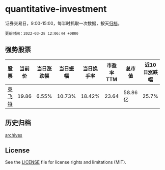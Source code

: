 # quantitative-investment

证券交易日，9:00-15:00，每半时抓取一次数据，按天[归档](archives)。

`更新时间：2022-03-28 12:06:44 +0800`

## 强势股票

|股票|当前价|当日涨跌幅|当日振幅|当日换手率|市盈率TTM|总市值|近10日涨跌幅|
|----|----|----|----|----|----|----|----|
|[英飞特](https://xueqiu.com/S/SZ300582)|19.86|6.55%|10.73%|18.42%|23.64|58.86亿|25.7%|

## 历史归档

[archives](archives)

## License

See the [LICENSE](LICENSE) file for license rights and limitations (MIT).